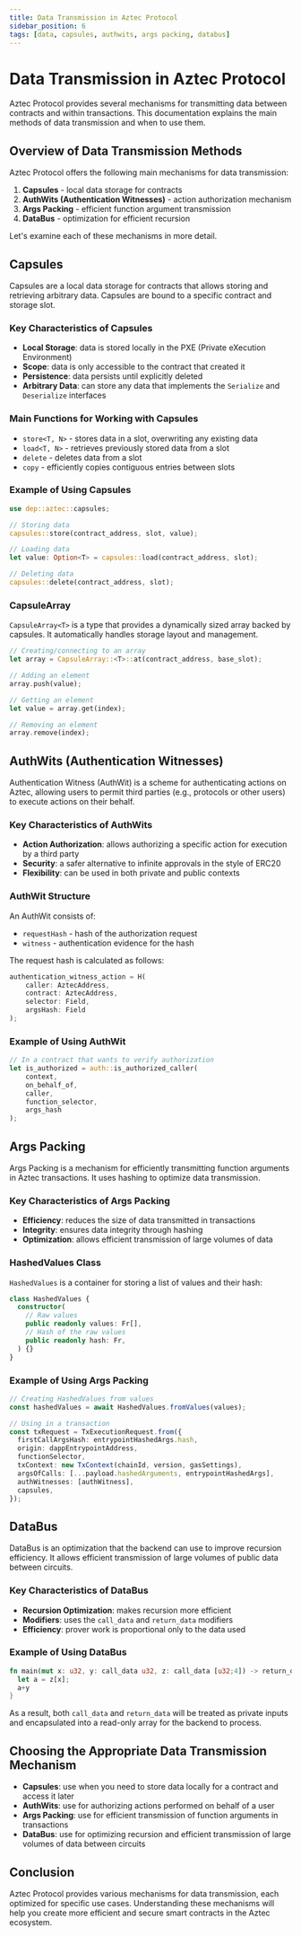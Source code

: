 ```yaml
---
title: Data Transmission in Aztec Protocol
sidebar_position: 6
tags: [data, capsules, authwits, args packing, databus]
---
```


# Data Transmission in Aztec Protocol

Aztec Protocol provides several mechanisms for transmitting data between contracts and within transactions. This documentation explains the main methods of data transmission and when to use them.

## Overview of Data Transmission Methods

Aztec Protocol offers the following main mechanisms for data transmission:

1. **Capsules** - local data storage for contracts
2. **AuthWits (Authentication Witnesses)** - action authorization mechanism
3. **Args Packing** - efficient function argument transmission
4. **DataBus** - optimization for efficient recursion

Let's examine each of these mechanisms in more detail.

## Capsules

Capsules are a local data storage for contracts that allows storing and retrieving arbitrary data. Capsules are bound to a specific contract and storage slot.

### Key Characteristics of Capsules

- **Local Storage**: data is stored locally in the PXE (Private eXecution Environment)
- **Scope**: data is only accessible to the contract that created it
- **Persistence**: data persists until explicitly deleted
- **Arbitrary Data**: can store any data that implements the `Serialize` and `Deserialize` interfaces

### Main Functions for Working with Capsules

- `store<T, N>` - stores data in a slot, overwriting any existing data
- `load<T, N>` - retrieves previously stored data from a slot
- `delete` - deletes data from a slot
- `copy` - efficiently copies contiguous entries between slots

### Example of Using Capsules

```rust
use dep::aztec::capsules;

// Storing data
capsules::store(contract_address, slot, value);

// Loading data
let value: Option<T> = capsules::load(contract_address, slot);

// Deleting data
capsules::delete(contract_address, slot);
```

### CapsuleArray

`CapsuleArray<T>` is a type that provides a dynamically sized array backed by capsules. It automatically handles storage layout and management.

```rust
// Creating/connecting to an array
let array = CapsuleArray::<T>::at(contract_address, base_slot);

// Adding an element
array.push(value);

// Getting an element
let value = array.get(index);

// Removing an element
array.remove(index);
```

## AuthWits (Authentication Witnesses)

Authentication Witness (AuthWit) is a scheme for authenticating actions on Aztec, allowing users to permit third parties (e.g., protocols or other users) to execute actions on their behalf.

### Key Characteristics of AuthWits

- **Action Authorization**: allows authorizing a specific action for execution by a third party
- **Security**: a safer alternative to infinite approvals in the style of ERC20
- **Flexibility**: can be used in both private and public contexts

### AuthWit Structure

An AuthWit consists of:
- `requestHash` - hash of the authorization request
- `witness` - authentication evidence for the hash

The request hash is calculated as follows:

```rust
authentication_witness_action = H(
    caller: AztecAddress,
    contract: AztecAddress,
    selector: Field,
    argsHash: Field
);
```

### Example of Using AuthWit

```rust
// In a contract that wants to verify authorization
let is_authorized = auth::is_authorized_caller(
    context,
    on_behalf_of,
    caller,
    function_selector,
    args_hash
);
```

## Args Packing

Args Packing is a mechanism for efficiently transmitting function arguments in Aztec transactions. It uses hashing to optimize data transmission.

### Key Characteristics of Args Packing

- **Efficiency**: reduces the size of data transmitted in transactions
- **Integrity**: ensures data integrity through hashing
- **Optimization**: allows efficient transmission of large volumes of data

### HashedValues Class

`HashedValues` is a container for storing a list of values and their hash:

```typescript
class HashedValues {
  constructor(
    // Raw values
    public readonly values: Fr[],
    // Hash of the raw values
    public readonly hash: Fr,
  ) {}
}
```

### Example of Using Args Packing

```typescript
// Creating HashedValues from values
const hashedValues = await HashedValues.fromValues(values);

// Using in a transaction
const txRequest = TxExecutionRequest.from({
  firstCallArgsHash: entrypointHashedArgs.hash,
  origin: dappEntrypointAddress,
  functionSelector,
  txContext: new TxContext(chainId, version, gasSettings),
  argsOfCalls: [...payload.hashedArguments, entrypointHashedArgs],
  authWitnesses: [authWitness],
  capsules,
});
```

## DataBus

DataBus is an optimization that the backend can use to improve recursion efficiency. It allows efficient transmission of large volumes of public data between circuits.

### Key Characteristics of DataBus

- **Recursion Optimization**: makes recursion more efficient
- **Modifiers**: uses the `call_data` and `return_data` modifiers
- **Efficiency**: prover work is proportional only to the data used

### Example of Using DataBus

```rust
fn main(mut x: u32, y: call_data u32, z: call_data [u32;4]) -> return_data u32 {
  let a = z[x];
  a+y
}
```

As a result, both `call_data` and `return_data` will be treated as private inputs and encapsulated into a read-only array for the backend to process.

## Choosing the Appropriate Data Transmission Mechanism

- **Capsules**: use when you need to store data locally for a contract and access it later
- **AuthWits**: use for authorizing actions performed on behalf of a user
- **Args Packing**: use for efficient transmission of function arguments in transactions
- **DataBus**: use for optimizing recursion and efficient transmission of large volumes of data between circuits

## Conclusion

Aztec Protocol provides various mechanisms for data transmission, each optimized for specific use cases. Understanding these mechanisms will help you create more efficient and secure smart contracts in the Aztec ecosystem.
